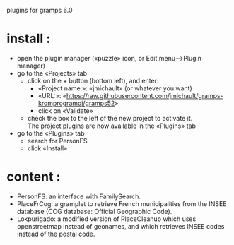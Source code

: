 plugins for gramps 6.0

# install :
* open the plugin manager («puzzle» icon, or Edit menu-->Plugin manager)
* go to the «Projects» tab
  * click on the + button (bottom left), and enter:
    * «Project name:»: «jmichault» (or whatever you want)
    * «URL:»: «<https://raw.githubusercontent.com/jmichault/gramps-kromprogramoj/gramps52>»
    * click on «Validate»
  * check the box to the left of the new project to activate it.  
  The project plugins are now available in the «Plugins» tab
* go to the «Plugins» tab
  * search for PersonFS
  * click «Install»

# content :
* PersonFS: an interface with FamilySearch.
* PlaceFrCog: a gramplet to retrieve French municipalities from the INSEE database (COG database: Official Geographic Code).
* Lokpurigado: a modified version of PlaceCleanup which uses openstreetmap instead of geonames, and which retrieves INSEE codes instead of the postal code.
